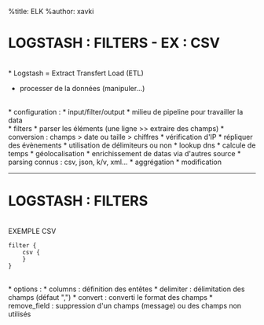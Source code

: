 %title: ELK
%author: xavki


# LOGSTASH : FILTERS - EX : CSV


<br>
* Logstash = Extract Transfert Load (ETL)

* processer de la données (manipuler...)

<br>
* configuration :
		* input/filter/output
		* milieu de pipeline pour travailler la data

<br>
* filters
		* parser les éléments (une ligne >> extraire des champs)
		* conversion : champs > date ou taille > chiffres
		* vérification d'IP
		* répliquer des évènements
		* utilisation de délimiteurs ou non
		* lookup dns
		* calcule de temps
		* géolocalisation
		* enrichissement de datas via d'autres source
		* parsing connus : csv, json, k/v, xml...
		* aggrégation
		* modification

------------------------------------------------------------------------------

# LOGSTASH : FILTERS

<br>
EXEMPLE CSV

```
filter {
	csv {
	}
}
```

<br>
* options :
		* columns : définition des entêtes
		* delimiter : délimitation des champs (défaut ",")
		* convert : converti le format des champs
		* remove_field : suppression d'un champs (message) ou des champs non utilisés

